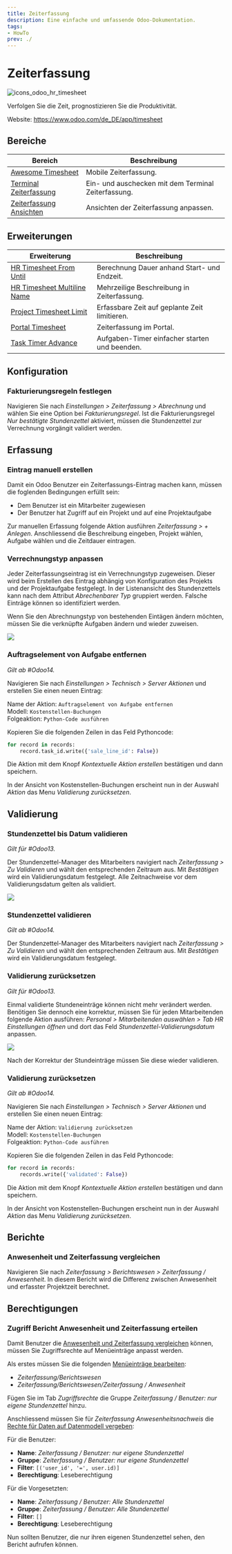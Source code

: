 ```yaml
---
title: Zeiterfassung
description: Eine einfache und umfassende Odoo-Dokumentation.
tags:
- HowTo
prev: ./
---
```

# Zeiterfassung
![icons_odoo_hr_timesheet](attachments/icons_odoo_hr_timesheet.png)

Verfolgen Sie die Zeit, prognostizieren Sie die Produktivität.

Website: <https://www.odoo.com/de_DE/app/timesheet>

## Bereiche

| Bereich                                                 | Beschreibung                                        |
| ------------------------------------------------------- | --------------------------------------------------- |
| [Awesome Timesheet](Awesome%20Timesheet.md)             | Mobile Zeiterfassung.                               |
| [Terminal Zeiterfassung](Terminal%20HR%20Timesheet.md)   | Ein- und auschecken mit dem Terminal Zeiterfassung. |
| [Zeiterfassung Ansichten](Timesheet%20Views.md) | Ansichten der Zeiterfassung anpassen.                                                    |

## Erweiterungen

| Erweiterung                                                      | Beschreibung                                  |
| ---------------------------------------------------------------- | --------------------------------------------- |
| [HR Timesheet From Until](HR%20Timesheet%20From%20Until.md)      | Berechnung Dauer anhand Start- und Endzeit.   |
| [HR Timesheet Multiline Name](HR%20Timesheet%20Multiline%20Name) | Mehrzeilige Beschreibung in Zeiterfassung.    |
| [Project Timesheet Limit](Project%20Timesheet%20Limit.md)        | Erfassbare Zeit auf geplante Zeit limitieren. |
| [Portal Timesheet](Sh%20Portal%20Timesheet.md)                | Zeiterfassung im Portal.                      |
| [Task Timer Advance](Sh%20Task%20Time%20Adv.md)                  | Aufgaben-Timer einfacher starten und beenden. |

## Konfiguration

### Fakturierungsregeln festlegen

Navigieren Sie nach *Einstellungen > Zeiterfassung > Abrechnung* und wählen Sie eine Option bei *Fakturierungsregel*. Ist die Fakturierungsregel *Nur bestätigte Stundenzettel* aktiviert, müssen die Stundenzettel zur Verrechnung vorgängit validiert werden.

## Erfassung

### Eintrag manuell erstellen

Damit ein Odoo Benutzer ein Zeiterfassungs-Eintrag machen kann, müssen die foglenden Bedingungen erfüllt sein:
* Dem Benutzer ist ein Mitarbeiter zugewiesen
* Der Benutzer hat Zugriff auf ein Projekt und auf eine Projektaufgabe

Zur manuellen Erfassung folgende Aktion ausführen *Zeiterfassung > + Anlegen*. Anschliessend die Beschreibung eingeben, Projekt wählen, Aufgabe wählen und die Zeitdauer eintragen.

### Verrechnungstyp anpassen

Jeder Zeiterfassungseintrag ist ein Verrechnungstyp zugeweisen. Dieser wird beim Erstellen des Eintrag abhängig von Konfiguration des Projekts und der Projektaufgabe festgelegt. In der Listenansicht des Stundenzettels kann nach dem Attribut *Abrechenbarer Typ* gruppiert werden. Falsche Einträge können so identifiziert werden.

Wenn Sie den Abrechnungstyp von bestehenden Eintägen ändern möchten, müssen Sie die verknüpfte Aufgaben ändern und wieder zuweisen.

![](attachments/Zeiterfassung%20Verrechnungstyp%20ändern.gif)

### Auftragselement von Aufgabe entfernen
*Gilt ab #Odoo14.*

Navigieren Sie nach *Einstellungen > Technisch > Server Aktionen* und erstellen Sie einen neuen Eintrag:

Name der Aktion: `Auftragselement von Aufgabe entfernen`\
Modell: `Kostenstellen-Buchungen`\
Folgeaktion: `Python-Code ausführen`

Kopieren Sie die folgenden Zeilen in das Feld Pythoncode:

```python
for record in records:
	record.task_id.write({'sale_line_id': False})
```

Die Aktion mit dem Knopf *Kontextuelle Aktion erstellen* bestätigen und dann speichern.

In der Ansicht von Kostenstellen-Buchungen erscheint nun in der Auswahl *Aktion* das Menu *Validierung zurücksetzen*.

## Validierung

### Stundenzettel bis Datum validieren
*Gilt für #Odoo13.*

Der Stundenzettel-Manager des Mitarbeiters navigiert nach *Zeiterfassung > Zu Validieren* und wählt den entsprechenden Zeitraum aus. Mit *Bestätigen* wird ein Validierungsdatum festgelegt. Alle Zeitnachweise vor dem Validierungsdatum gelten als validiert.

![](attachments/Zeiterfassung%20Validierungsdatum.png)

### Stundenzettel validieren
*Gilt ab #Odoo14.*

Der Stundenzettel-Manager des Mitarbeiters navigiert nach *Zeiterfassung > Zu Validieren* und wählt den entsprechenden Zeitraum aus. Mit *Bestätigen* wird ein Validierungsdatum festgelegt.

### Validierung zurücksetzen
*Gilt für #Odoo13.*

Einmal validierte Stundeneinträge können nicht mehr verändert werden. Benötigen Sie dennoch eine korrektur, müssen Sie für jeden Mitarbeitenden folgende Aktion ausführen: *Personal > Mitarbeitenden auswählen > Tab HR Einstellungen öffnen* und dort das Feld *Stundenzettel-Validierungsdatum* anpassen.

![](attachments/Zeiterfassung%20Stundenzettel-Validierungsdatum%20anpassen.png)

Nach der Korrektur der Stundeinträge müssen Sie diese wieder validieren.

### Validierung zurücksetzen
*Gilt ab #Odoo14.*

Navigieren Sie nach *Einstellungen > Technisch > Server Aktionen* und erstellen Sie einen neuen Eintrag:

Name der Aktion: `Validierung zurücksetzen`\
Modell: `Kostenstellen-Buchungen`\
Folgeaktion: `Python-Code ausführen`

Kopieren Sie die folgenden Zeilen in das Feld Pythoncode:

```python
for record in records:
	records.write({'validated': False})
```

Die Aktion mit dem Knopf *Kontextuelle Aktion erstellen* bestätigen und dann speichern.

In der Ansicht von Kostenstellen-Buchungen erscheint nun in der Auswahl *Aktion* das Menu *Validierung zurücksetzen*.

## Berichte

### Anwesenheit und Zeiterfassung vergleichen

Navigieren Sie nach *Zeiterfassung > Berichtswesen > Zeiterfassung / Anwesenheit*. In diesem Bericht wird die Differenz zwischen Anwesenheit und erfasster Projektzeit berechnet.

## Berechtigungen

### Zugriff Bericht Anwesenheit und Zeiterfassung erteilen

Damit Benutzer die [Anwesenheit und Zeiterfassung vergleichen](#Anwesenheit%20und%20Zeiterfassung%20vergleichen) können, müssen Sie Zugriffsrechte auf Menüeinträge anpasst werden.

Als erstes müssen Sie die folgenden [Menüeinträge bearbeiten](Development.md#Menüeintrag%20bearbeiten):

* *Zeiterfassung/Berichtswesen*
* *Zeiterfassung/Berichtswesen/Zeiterfassung / Anwesenheit*

Fügen Sie im Tab *Zugriffsrechte* die Gruppe *Zeiterfassung / Benutzer: nur eigene Stundenzettel* hinzu. 

Anschliessend müssen Sie für *Zeiterfassung Anwesenheitsnachweis* die [Rechte für Daten auf Datenmodell vergeben](Settings%20Permissions.md#Rechte%20für%20Daten%20auf%20Datenmodell%20vergeben):

Für die Benutzer:

* **Name**: *Zeiterfassung / Benutzer: nur eigene Stundenzettel*
* **Gruppe**: *Zeiterfassung / Benutzer: nur eigene Stundenzettel*
* **Filter**: `[('user_id', '=', user.id)]`
* **Berechtigung**: Leseberechtigung

Für die Vorgesetzten:

* **Name**: *Zeiterfassung / Benutzer: Alle Stundenzettel*
* **Gruppe**: *Zeiterfassung / Benutzer: Alle Stundenzettel*
* **Filter**: `[]`
* **Berechtigung**: Leseberechtigung

Nun sollten Benutzer, die nur ihren eigenen Stundenzettel sehen, den Bericht aufrufen können.